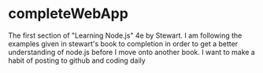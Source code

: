 # completeWebApp
The first section of "Learning Node.js" 4e by Stewart.
I am following the examples given in stewart's book to completion in order to get a better understanding of node.js before I move onto another book.
I want to make a habit of posting to github and coding daily
